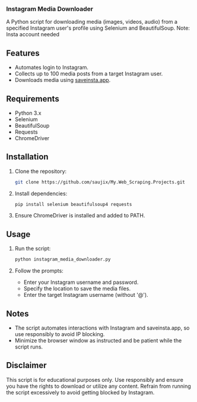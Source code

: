 ### Instagram Media Downloader

A Python script for downloading media (images, videos, audio) from a specified Instagram user's profile using Selenium and BeautifulSoup.
Note: Insta account needed
## Features

- Automates login to Instagram.
- Collects up to 100 media posts from a target Instagram user.
- Downloads media using [saveinsta.app](https://saveinsta.app).

## Requirements

- Python 3.x
- Selenium
- BeautifulSoup
- Requests
- ChromeDriver

## Installation

1. Clone the repository:
   ```bash
   git clone https://github.com/saujix/My.Web_Scraping.Projects.git
   ```

2. Install dependencies:
   ```bash
   pip install selenium beautifulsoup4 requests
   ```

3. Ensure ChromeDriver is installed and added to PATH.

## Usage

1. Run the script:
   ```bash
   python instagram_media_downloader.py
   ```

2. Follow the prompts:
   - Enter your Instagram username and password.
   - Specify the location to save the media files.
   - Enter the target Instagram username (without '@').

## Notes

- The script automates interactions with Instagram and saveinsta.app, so use responsibly to avoid IP blocking.
- Minimize the browser window as instructed and be patient while the script runs.

## Disclaimer

This script is for educational purposes only. Use responsibly and ensure you have the rights to download or utilize any content. Refrain from running the script excessively to avoid getting blocked by Instagram.
